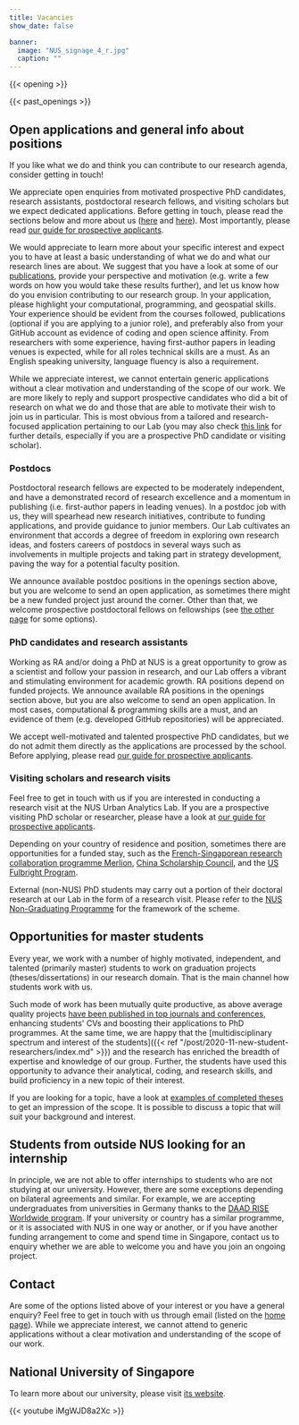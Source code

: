 ```yaml
---
title: Vacancies
show_date: false

banner:
  image: "NUS_signage_4_r.jpg"
  caption: ""
---
```


{{< opening >}}

{{< past_openings >}}

## Open applications and general info about positions

If you like what we do and think you can contribute to our research agenda, consider getting in touch!

We appreciate open enquiries from motivated prospective PhD candidates, research assistants, postdoctoral research fellows, and visiting scholars but we expect dedicated applications.
Before getting in touch, please read the sections below and more about us ([here](../../about) and [here](../why-us)).
Most importantly, please read [our guide for prospective applicants](/opportunities/application-guide/).

We would appreciate to learn more about your specific interest and expect you to have at least a basic understanding of what we do and what our research lines are about.
We suggest that you have a look at some of our [publications](/publication), provide your perspective and motivation (e.g. write a few words on how you would take these results further), and let us know how do you envision contributing to our research group.
In your application, please highlight your computational, programming, and geospatial skills.
Your experience should be evident from the courses followed, publications (optional if you are applying to a junior role), and preferably also from your GitHub account as evidence of coding and open science affinity.
From researchers with some experience, having first-author papers in leading venues is expected, while for all roles technical skills are a must.
As an English speaking university, language fluency is also a requirement.

While we appreciate interest, we cannot entertain generic applications without a clear motivation and understanding of the scope of our work.
We are more likely to reply and support prospective candidates who did a bit of research on what we do and those that are able to motivate their wish to join us in particular.
This is most obvious from a tailored and research-focused application pertaining to our Lab (you may also check [this link](../application-guide) for further details, especially if you are a prospective PhD candidate or visiting scholar).

### Postdocs

Postdoctoral research fellows are expected to be moderately independent, and have a demonstrated record of research excellence and a momentum in publishing (i.e. first-author papers in leading venues). 
In a postdoc job with us, they will spearhead new research initiatives, contribute to funding applications, and provide guidance to junior members.
Our Lab cultivates an environment that accords a degree of freedom in exploring own research ideas, and fosters careers of postdocs in several ways such as involvements in multiple projects and taking part in strategy development, paving the way for a potential faculty position.

We announce available postdoc positions in the openings section above, but you are welcome to send an open application, as sometimes there might be a new funded project just around the corner.
Other than that, we welcome prospective postdoctoral fellows on fellowships (see [the other page](../fellowships/) for some options).

### PhD candidates and research assistants

Working as RA and/or doing a PhD at NUS is a great opportunity to grow as a scientist and follow your passion in research, and our Lab offers a vibrant and stimulating environment for academic growth.
RA positions depend on funded projects.
We announce available RA positions in the openings section above, but you are also welcome to send an open application.
In most cases, computational & programming skills are a must, and an evidence of them (e.g. developed GitHub repositories) will be appreciated.

We accept well-motivated and talented prospective PhD candidates, but we do not admit them directly as the applications are processed by the school.
Before applying, please read [our guide for prospective applicants](/opportunities/application-guide/).

### Visiting scholars and research visits

Feel free to get in touch with us if you are interested in conducting a research visit at the NUS Urban Analytics Lab.
If you are a prospective visiting PhD scholar or researcher, please have a look at [our guide for prospective applicants](/opportunities/application-guide/).

Depending on your country of residence and position, sometimes there are opportunities for a funded stay, such as the [French-Singaporean research collaboration programme Merlion](https://www.campusfrance.org/fr/merlion), [China Scholarship Council](https://www.chinesescholarshipcouncil.com), and the [US Fulbright Program](https://www.cies.org).

External (non-NUS) PhD students may carry out a portion of their doctoral research at our Lab in the form of a research visit.
Please refer to the [NUS Non-Graduating Programme](http://www.nus.edu.sg/registrar/prospective-students/non-graduating/research) for the framework of the scheme.

## Opportunities for master students

Every year, we work with a number of highly motivated, independent, and talented (primarily master) students to work on graduation projects (theses/dissertations) in our research domain.
That is the main channel how students work with us.

Such mode of work has been mutually quite productive, as above average quality projects [have been published in top journals and conferences](/publication), enhancing students' CVs and boosting their applications to PhD programmes.
At the same time, we are happy that the [multidisciplinary spectrum and interest of the students]({{< ref "/post/2020-11-new-student-researchers/index.md" >}}) and the research has enriched the breadth of expertise and knowledge of our group.
Further, the students have used this opportunity to advance their analytical, coding, and research skills, and build proficiency in a new topic of their interest.

If you are looking for a topic, have a look at [examples of completed theses](/opportunities/student-projects#theses-dissertations-and-capstone-projects) to get an impression of the scope.
It is possible to discuss a topic that will suit your background and interest.

## Students from outside NUS looking for an internship 

In principle, we are not able to offer internships to students who are not studying at our university.
However, there are some exceptions depending on bilateral agreements and similar.
For example, we are accepting undergraduates from universities in Germany thanks to the [DAAD RISE Worldwide program](https://www.daad.de/rise/de/rise-weltweit/).
If your university or country has a similar programme, or it is associated with NUS in one way or another, or if you have another funding arrangement to come and spend time in Singapore, contact us to enquiry whether we are able to welcome you and have you join an ongoing project.

## Contact

Are some of the options listed above of your interest or you have a general enquiry?
Feel free to get in touch with us through email (listed on the [home page](/#contact)).
While we appreciate interest, we cannot attend to generic applications without a clear motivation and understanding of the scope of our work.


## National University of Singapore

To learn more about our university, please visit [its website](http://www.nus.edu.sg).

{{< youtube iMgWJD8a2Xc >}}
